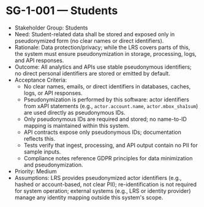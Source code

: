 # SG-1-001 — Students

- Stakeholder Group: Students
- Need: Student-related data shall be stored and exposed only in pseudonymized form (no clear names or direct identifiers).
- Rationale: Data protection/privacy; while the LRS covers parts of this, the system must ensure pseudonymization in storage, processing, logs, and API responses.
- Outcome: All analytics and APIs use stable pseudonymous identifiers; no direct personal identifiers are stored or emitted by default.
- Acceptance Criteria:
  - No clear names, emails, or direct identifiers in databases, caches, logs, or API responses.
  - Pseudonymization is performed by this software: actor identifiers from xAPI statements (e.g., `actor.account.name`, `actor.mbox_sha1sum`) are used directly as pseudonymous IDs.
  - Only pseudonymous IDs are required and stored; no name-to-ID mapping is maintained within this system.
  - API contracts expose only pseudonymous IDs; documentation reflects this.
  - Tests verify that ingest, processing, and API output contain no PII for sample inputs.
  - Compliance notes reference GDPR principles for data minimization and pseudonymization.
- Priority: Medium
- Assumptions: LRS provides pseudonymized actor identifiers (e.g., hashed or account-based, not clear PII); re-identification is not required for system operation; external systems (e.g., LRS or identity provider) manage any identity mapping outside this system's scope.

